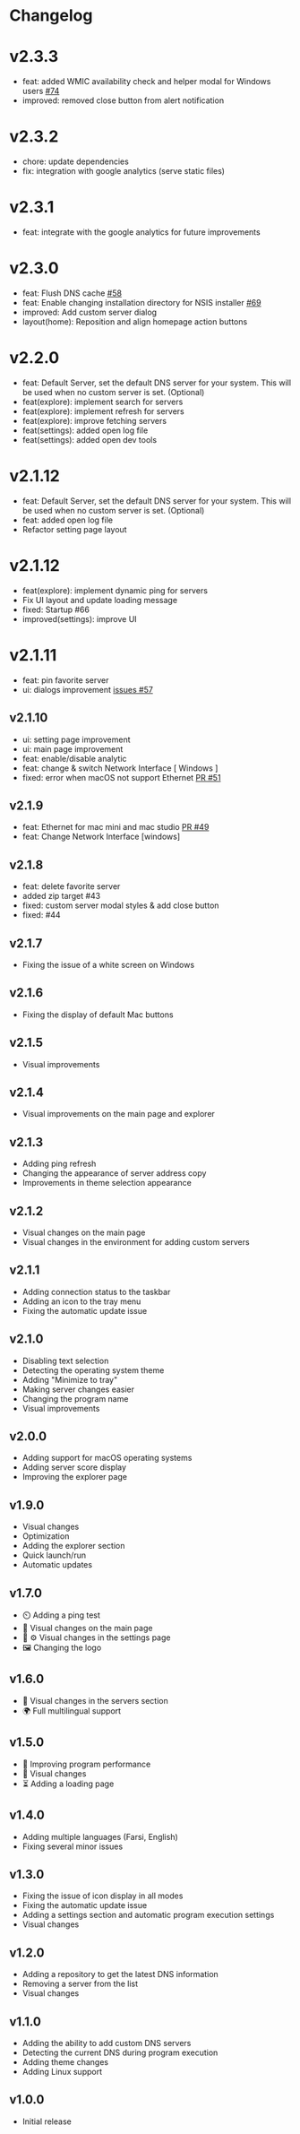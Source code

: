 # Changelog

# v2.3.3
- feat: added WMIC availability check and helper modal for Windows users [#74](https://github.com/DnsChanger/dnsChanger-desktop/issues/74)
- improved: removed close button from alert notification

# v2.3.2
- chore: update dependencies
- fix: integration with google analytics (serve static files)

# v2.3.1
- feat: integrate with the google analytics for future improvements

# v2.3.0

- feat: Flush DNS cache [#58](https://github.com/DnsChanger/dnsChanger-desktop/issues/58)
- feat: Enable changing installation directory for NSIS installer [#69](https://github.com/DnsChanger/dnsChanger-desktop/issues/69)
- improved: Add custom server dialog
- layout(home): Reposition and align homepage action buttons


# v2.2.0
- feat: Default Server, set the default DNS server for your system. This will be used when no custom server is set.
  (Optional)
- feat(explore): implement search for servers
- feat(explore): implement refresh for servers
- feat(explore): improve fetching servers
- feat(settings): added open log file
- feat(settings): added open dev tools


# v2.1.12

- feat: Default Server, set the default DNS server for your system. This will be used when no custom server is set.
  (Optional)
- feat: added open log file
- Refactor setting page layout

# v2.1.12

- feat(explore): implement dynamic ping for servers
- Fix UI layout and update loading message
- fixed: Startup #66
- improved(settings): improve UI

# v2.1.11

- feat: pin favorite server
- ui: dialogs improvement [issues #57](https://github.com/DnsChanger/dnsChanger-desktop/issues/57)

## v2.1.10

- ui: setting page improvement
- ui: main page improvement
- feat: enable/disable analytic
- feat: change & switch Network Interface [ Windows ]
- fixed: error when macOS not support Ethernet [PR #51](https://github.com/DnsChanger/dnsChanger-desktop/pull/51)

## v2.1.9

- feat: Ethernet for mac mini and mac studio [PR #49](https://github.com/DnsChanger/dnsChanger-desktop/pull/49)
- feat: Change Network Interface [windows]

## v2.1.8

- feat: delete favorite server
- added zip target #43
- fixed: custom server modal styles & add close button
- fixed: #44

## v2.1.7

- Fixing the issue of a white screen on Windows

## v2.1.6

- Fixing the display of default Mac buttons

## v2.1.5

- Visual improvements

## v2.1.4

- Visual improvements on the main page and explorer

## v2.1.3

- Adding ping refresh
- Changing the appearance of server address copy
- Improvements in theme selection appearance

## v2.1.2

- Visual changes on the main page
- Visual changes in the environment for adding custom servers

## v2.1.1

- Adding connection status to the taskbar
- Adding an icon to the tray menu
- Fixing the automatic update issue

## v2.1.0

- Disabling text selection
- Detecting the operating system theme
- Adding "Minimize to tray"
- Making server changes easier
- Changing the program name
- Visual improvements

## v2.0.0

- Adding support for macOS operating systems
- Adding server score display
- Improving the explorer page

## v1.9.0

- Visual changes
- Optimization
- Adding the explorer section
- Quick launch/run
- Automatic updates

## v1.7.0

- ⏲️ Adding a ping test
- 🎨 Visual changes on the main page
- 🎨 ⚙️ Visual changes in the settings page
- 🖼️ Changing the logo

## v1.6.0

- 🎨 Visual changes in the servers section
- 🌍 Full multilingual support

## v1.5.0

- 🧹 Improving program performance
- 🎨 Visual changes
- ⏳ Adding a loading page

## v1.4.0

- Adding multiple languages (Farsi, English)
- Fixing several minor issues

## v1.3.0

- Fixing the issue of icon display in all modes
- Fixing the automatic update issue
- Adding a settings section and automatic program execution settings
- Visual changes

## v1.2.0

- Adding a repository to get the latest DNS information
- Removing a server from the list
- Visual changes

## v1.1.0

- Adding the ability to add custom DNS servers
- Detecting the current DNS during program execution
- Adding theme changes
- Adding Linux support

## v1.0.0

- Initial release
